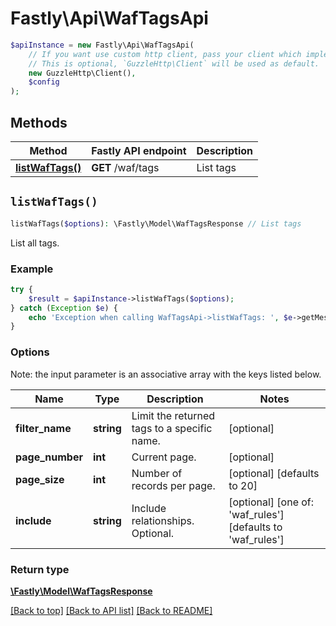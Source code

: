 # Fastly\Api\WafTagsApi


```php
$apiInstance = new Fastly\Api\WafTagsApi(
    // If you want use custom http client, pass your client which implements `GuzzleHttp\ClientInterface`.
    // This is optional, `GuzzleHttp\Client` will be used as default.
    new GuzzleHttp\Client(),
    $config
);
```

## Methods

Method | Fastly API endpoint | Description
------------- | ------------- | -------------
[**listWafTags()**](WafTagsApi.md#listWafTags) | **GET** /waf/tags | List tags


## `listWafTags()`

```php
listWafTags($options): \Fastly\Model\WafTagsResponse // List tags
```

List all tags.

### Example
```php
try {
    $result = $apiInstance->listWafTags($options);
} catch (Exception $e) {
    echo 'Exception when calling WafTagsApi->listWafTags: ', $e->getMessage(), PHP_EOL;
}
```

### Options

Note: the input parameter is an associative array with the keys listed below.

Name | Type | Description  | Notes
------------- | ------------- | ------------- | -------------
**filter_name** | **string** | Limit the returned tags to a specific name. | [optional]
**page_number** | **int** | Current page. | [optional]
**page_size** | **int** | Number of records per page. | [optional] [defaults to 20]
**include** | **string** | Include relationships. Optional. | [optional] [one of: 'waf_rules'] [defaults to 'waf_rules']

### Return type

[**\Fastly\Model\WafTagsResponse**](../Model/WafTagsResponse.md)

[[Back to top]](#) [[Back to API list]](../../README.md#endpoints)
[[Back to README]](../../README.md)
